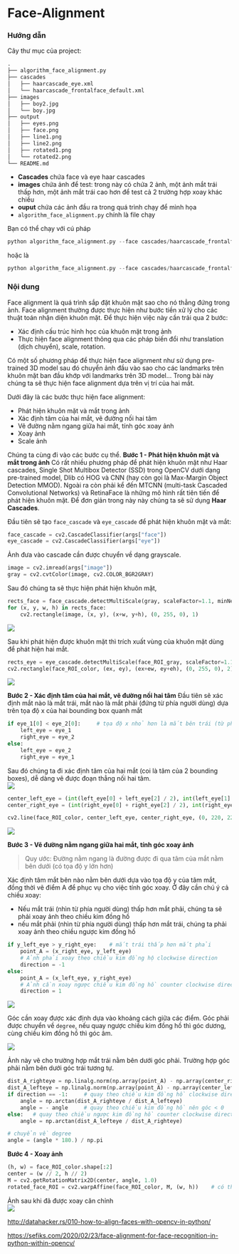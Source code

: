 # Face-Alignment
### Hướng dẫn
Cây thư mục của project:
```python
.
├── algorithm_face_alignment.py
├── cascades
│   ├── haarcascade_eye.xml
│   └── haarcascade_frontalface_default.xml
├── images
│   ├── boy2.jpg
│   └── boy.jpg
├── output
│   ├── eyes.png
│   ├── face.png
│   ├── line1.png
│   ├── line2.png
│   ├── rotated1.png
│   └── rotated2.png
└── README.md
```
* **Cascades** chứa face và eye haar cascades
* **images** chứa ảnh để test: trong này có chứa 2 ảnh, một ảnh mắt trái thấp hơn, một ảnh mắt trái cao hơn để test cả 2 trường hợp xoay khác chiều
* **ouput** chứa các ảnh đầu ra trong quá trình chạy để mình họa
* `algorithm_face_alignment.py` chính là file chạy

Bạn có thể chạy với cú pháp
```python
python algorithm_face_alignment.py --face cascades/haarcascade_frontalface_default.xml --eye cascades/haarcascade_eye.xml --image images/boy.jpg
```
hoặc là
```python
python algorithm_face_alignment.py --face cascades/haarcascade_frontalface_default.xml --eye cascades/haarcascade_eye.xml --image images/boy2.jpg
```
### Nội dung
Face alignment là quá trình sắp đặt khuôn mặt sao cho nó thẳng đứng trong ảnh. Face alignment thường được thực hiện như bước tiền xử lý cho các thuật toán nhận diện khuôn mặt. Để thực hiện việc này cần trải qua 2 bước:
* Xác định cấu trúc hình học của khuôn mặt trong ảnh
* Thực hiện face alignment thông qua các pháp biến đổi như translation (dịch chuyển), scale, rotation.

Có một số phương pháp để thực hiện face alignment như sử dụng pre-trained 3D model sau đó chuyển ảnh đầu vào sao cho các landmarks trên khuôn mặt ban đầu khớp với landmarks trên 3D model... Trong bài này chúng ta sẽ thực hiện face alignment dựa trên vị trí của hai mắt.

Dưới đây là các bước thực hiện face alignment:
* Phát hiện khuôn mặt và mắt trong ảnh 
* Xác định tâm của hai mắt, vẽ đường nối hai tâm
* Vẽ đường nằm ngang giữa hai mắt, tính góc xoay ảnh
* Xoay ảnh
* Scale ảnh

Chúng ta cùng đi vào các bước cụ thể.
**Bước 1 - Phát hiện khuôn mặt và mắt trong ảnh**
Có rất nhiều phương pháp để phát hiện khuôn mặt như Haar cascades, Single Shot Multibox Detector (SSD) trong OpenCV dưới dạng pre-trained model, Dlib có HOG và CNN (hay còn gọi là Max-Margin Object Detection MMOD). Ngoài ra còn phải kể đến MTCNN (multi-task Cascaded Convolutional Networks) và RetinaFace là những mô hình rất tiên tiến để phát hiện khuôn mặt. Để đơn giản trong này này chúng ta sẽ sử dụng **Haar Cascades**.

Đầu tiên sẽ tạo `face_cascade` và `eye_cascade` để phát hiện khuôn mặt và mắt:
```python
face_cascade = cv2.CascadeClassifier(args["face"])
eye_cascade = cv2.CascadeClassifier(args["eye"])
```
Ảnh đưa vào cascade cần được chuyển về dạng grayscale.
```python
image = cv2.imread(args["image"])
gray = cv2.cvtColor(image, cv2.COLOR_BGR2GRAY)
```
Sau đó chúng ta sẽ thực hiện phát hiện khuôn mặt, 

```python
rects_face = face_cascade.detectMultiScale(gray, scaleFactor=1.1, minNeighbors=4, minSize=(30, 30))
for (x, y, w, h) in rects_face:
    cv2.rectangle(image, (x, y), (x+w, y+h), (0, 255, 0), 1)
```
<img src="output/face.png" style="display:block; margin-left:auto; margin-right:auto">

Sau khi phát hiện được khuôn mặt thì trích xuất vùng của khuôn mặt dùng để phát hiện hai mắt.

```python
rects_eye = eye_cascade.detectMultiScale(face_ROI_gray, scaleFactor=1.1, minNeighbors=4)
cv2.rectangle(face_ROI_color, (ex, ey), (ex+ew, ey+eh), (0, 255, 0), 2)
```
<img src="output/eyes.png" style="display:block; margin-left:auto; margin-right:auto">

**Bước 2 - Xác định tâm của hai mắt, vẽ đường nối hai tâm**
Đầu tiên sẽ xác định mắt nào là mắt trái, mắt nào là mắt phải (đứng từ phía người dùng) dựa trên tọa độ x của hai bounding box quanh mắt
```python
if eye_1[0] < eye_2[0]:     # tọa độ x nhỏ hơn là mắt bên trái (từ phía người quan sát)
    left_eye = eye_1
    right_eye = eye_2
else:
    left_eye = eye_2
    right_eye = eye_1
```
Sau đó chúng ta đi xác định tâm của hai mắt (coi là tâm của 2 bounding boxes), dễ dàng vẽ được đoạn thẳng nối hai tâm.
<img src="http://media5.datahacker.rs/2020/05/31-2.jpg" style="display:block; margin-left:auto; margin-right:auto">

```python
center_left_eye = (int(left_eye[0] + left_eye[2] / 2), int(left_eye[1] + left_eye[3] / 2))
center_right_eye = (int(right_eye[0] + right_eye[2] / 2), int(right_eye[1] + right_eye[3] / 2))

cv2.line(face_ROI_color, center_left_eye, center_right_eye, (0, 220, 220), 2)
```
<img src="output/line1.png" style="display:block; margin-left:auto; margin-right:auto">

**Bước 3 - Vẽ đường nằm ngang giữa hai mắt, tính góc xoay ảnh**
> Quy ước: Đường nằm ngang là đường được đi qua tâm của mắt nằm bên dưới (có tọa độ y lớn hơn)

Xác định tâm mắt bên nào nằm bên dưới dựa vào tọa độ y của tâm mắt, đồng thời vẽ điểm A để phục vụ cho việc tính góc xoay. Ở đây cần chú ý cả chiều xoay:
* Nếu mắt trái (nhìn từ phía người dùng) thấp hơn mắt phải, chúng ta sẽ phải xoay ảnh theo chiều kim đồng hồ
* nếu mắt phải (nhìn từ phía người dùng) thấp hơn mắt trái, chúng ta phải xoay ảnh theo chiều ngược kim đồng hồ
```python
if y_left_eye > y_right_eye:    # mắt trái thấp hơn mắt phải
    point_A = (x_right_eye, y_left_eye)
    # Ảnh phải xoay theo chiều kim đồng hộ clockwise direction
    direction = -1
else: 
    point_A = (x_left_eye, y_right_eye)
    # Ảnh cần xoay ngược chiều kim đồng hồ counter clockwise direction
    direction = 1
```
<img src="output/line2.png" style="display:block; margin-left:auto; margin-right:auto">

Góc cần xoay được xác định dựa vào khoảng cách giữa các điểm. Góc phải được chuyển về `degree`, nếu quay ngược chiều kim đồng hồ thì góc dương, cùng chiều kim đồng hồ thì góc âm.

<img src="http://media5.datahacker.rs/2020/05/28-1-1536x993.jpg" style="display:block; margin-left:auto; margin-right:auto">

Ảnh này vẽ cho trường hợp mắt trái nằm bên dưới góc phải. Trường hợp góc phải nằm bên dưới góc trái tương tự.

```python
dist_A_righteye = np.linalg.norm(np.array(point_A) - np.array(center_right_eye))
dist_A_lefteye = np.linalg.norm(np.array(point_A) - np.array(center_left_eye))
if direction == -1:     # quay theo chiều kim đồng hồ clockwise direction
    angle = np.arctan(dist_A_righteye / dist_A_lefteye)
    angle = - angle     # quay theo chiều kim đồng hồ nên góc < 0
else:   # quay theo chiều ngược kim đồng hồ counter clockwise direction
    angle = np.arctan(dist_A_lefteye / dist_A_righteye)

# chuyển về degree
angle = (angle * 180.) / np.pi 
```

**Bước 4 - Xoay ảnh**

```python
(h, w) = face_ROI_color.shape[:2]
center = (w // 2, h // 2)
M = cv2.getRotationMatrix2D(center, angle, 1.0)
rotated_face_ROI = cv2.warpAffine(face_ROI_color, M, (w, h))    # có thể dùng thư viện imutils cho nhanh
```

Ảnh sau khi đã được xoay căn chỉnh
<img src="output/rotated1.png" style="display:block; margin-left:auto; margin-right:auto">

http://datahacker.rs/010-how-to-align-faces-with-opencv-in-python/

https://sefiks.com/2020/02/23/face-alignment-for-face-recognition-in-python-within-opencv/ 

